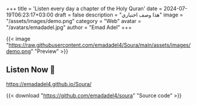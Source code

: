 +++
title = 'Listen every day a chapter of the Holy Quran'
date = 2024-07-19T06:23:17+03:00
draft = false
description = "هذا وصف اختباري"
image = "/assets/images/demo.png"
category = "Web"
avatar = "/avatars/emadadel.jpg"
author = "Emad Adel"
+++

{{< image "https://raw.githubusercontent.com/emadadel4/Soura/main/assets/images/demo.png" "Preview" >}}


## Listen Now 🚀
https://emadadel4.github.io/Soura/


{{< download "https://github.com/emadadel4/soura" "Source code" >}}


